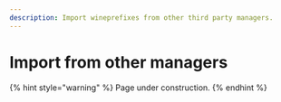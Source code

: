 ```yaml
---
description: Import wineprefixes from other third party managers.
---
```


# Import from other managers

{% hint style="warning" %}
Page under construction.
{% endhint %}

